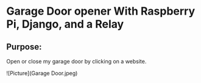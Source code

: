 
# **Garage Door opener With Raspberry Pi, Django, and a Relay**

## Purpose:
Open or close my garage door by clicking on a website.

![Picture](Garage Door.jpeg)
